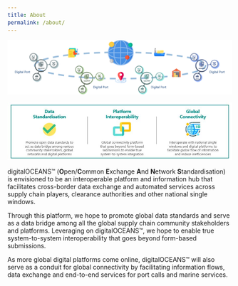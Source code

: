 ```yaml
---
title: About
permalink: /about/
---
```

![overview](/images/overview1.png)


![overview](/images/overview2.JPG)


digitalOCEANS™ (**O**pen/**C**ommon **E**xchange **A**nd **N**etwork **S**tandardisation) is envisioned to be an interoperable platform and information hub that facilitates cross-border data exchange and automated services across supply chain players, clearance authorities and other national single windows.

Through this platform, we hope to promote global data standards and serve as a data bridge among all the global supply chain community stakeholders and platforms. 
Leveraging on digitalOCEANS™, we hope to enable true system-to-system interoperability that goes beyond form-based submissions. 

As more global digital platforms come online, digitalOCEANS™ will also serve as a conduit for global connectivity by facilitating information flows, data exchange and end-to-end services for port calls and marine services.
